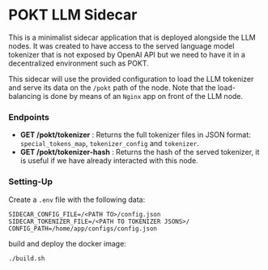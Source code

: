 # POKT LLM Sidecar

This is a minimalist sidecar application that is deployed alongside the LLM nodes. It was created to have access to the served language model tokenizer that is not exposed by OpenAI API but we need to have it in a decentralized environment such as POKT.

This sidecar will use the provided configuration to load the LLM tokenizer and serve its data on the `/pokt` path of the node. Note that the load-balancing is done by means of an `Nginx` app on front of the LLM node.

### Endpoints

- **GET /pokt/tokenizer** : Returns the full tokenizer files in JSON format: `special_tokens_map`, `tokenizer_config` and `tokenizer`.
- **GET /pokt/tokenizer-hash** : Returns the hash of the served tokenizer, it is useful if we have already interacted with this node.


### Setting-Up

Create a `.env` file with the following data:
```
SIDECAR_CONFIG_FILE=/<PATH TO>/config.json
SIDECAR_TOKENIZER_FILE=/<PATH TO TOKENIZER JSONS>/
CONFIG_PATH=/home/app/configs/config.json
```

build and deploy the docker image:
```bash
./build.sh
```



